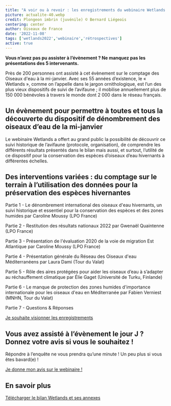```yaml
---
title: "A voir ou à revoir : les enregistrements du webinaire Wetlands (26 octobre) "
picture: actualite-40.webp
credit: Plongeon imbrin (juvénile) © Bernard Liégeois
centering: center
author: Oiseaux de France
date: '2022-11-08'
tags: ['wetlands2022','webinaire','rétrospectives']
active: true
---
```


**Vous n’avez pas pu assister à l’évènement ? Ne manquez pas les présentations des 5 intervenants.**

Près de 200 personnes ont assisté à cet évènement sur le comptage des Oiseaux d'eau à la mi-janvier. Avec ses 55 années d’existence, le « Wetlands », comme on l’appelle dans le jargon ornithologique, est l’un des plus vieux dispositifs de suivi de l’avifaune ; il mobilise annuellement plus de 150 000 bénévoles à travers le monde dont 2 000 dans le réseau français.  

## Un évènement pour permettre à toutes et tous la découverte du dispositif de dénombrement des oiseaux d’eau de la mi-janvier

Le webinaire Wetlands a offert au grand public la possibilité de découvrir ce suivi historique de l’avifaune (protocole, organisation), de comprendre les différents résultats présentés dans le bilan mais aussi, et surtout, l’utilité de ce dispositif pour la conservation des espèces d’oiseaux d’eau hivernants à différentes échelles.  

## Des interventions variées : du comptage sur le terrain à l’utilisation des données pour la préservation des espèces hivernantes 

Partie 1 - Le dénombrement international des oiseaux d'eau hivernants, un suivi historique et essentiel pour la conservation des espèces et des zones humides par  Caroline Moussy (LPO France) 

Partie 2 - Restitution des résultats nationaux 2022 par Gwenaël Quaintenne (LPO France) 

Partie 3 - Présentation de l'évaluation 2020 de la voie de migration Est Atlantique par Caroline Moussy (LPO France) 

Partie 4 - Présentation générale du Réseau des Oiseaux d'eau Méditerranéens par Laura Dami (Tour du Valat) 

Partie 5 - Rôle des aires protégées pour aider les oiseaux d’eau à s’adapter au réchauffement climatique par Élie Gaget (Université de Turku, Finlande) 

Partie 6 - Le manque de protection des zones humides d'importance internationale pour les oiseaux d'eau en Méditerranée par Fabien Verniest (MNHN, Tour du Valat) 

Partie 7 - Questions & Réponses 

<div style="align-center"><a href="https://www.youtube.com/playlist?list=PL2otdJu2pvJf8oQQtytah1410tF9qR3XH"  target="_blank" class="v-btn v-btn--is-elevated  elevation-2 v-size--default success"> Je souhaite visionner les enregistrements</a></div>


## Vous avez assisté à l’évènement le jour J ? Donnez votre avis si vous le souhaitez ! 

Répondre à l’enquête ne vous prendra qu’une minute ! Un peu plus si vous êtes bavard(e) !  

<div style="align-center"><a href="https://forms.office.com/Pages/ResponsePage.aspx?id=_5Tw-2uRf0qWp88ApY-5aiaJc0dZ9nFCstRhrehF-ndUME1PNUtGWjNFRE01NE5UNDk5WDRCOUNKTy4u"  target="_blank" class="v-btn v-btn--is-elevated  elevation-2 v-size--default success">Je donne mon avis sur le webinaire !</a></div>

## En savoir plus  

[Télécharger le bilan Wetlands et ses annexes](https://www.lpo.fr/la-lpo-en-actions/connaissance-des-especes-sauvages/suivis-ornithologiques/oiseaux-d-eau/wetlands-international/telechargez-les-bilans-wetlands) 